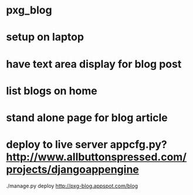 pxg_blog
========

# setup on laptop

# have text area display for blog post

# list blogs on home

# stand alone page for blog article

# deploy to live server appcfg.py? http://www.allbuttonspressed.com/projects/djangoappengine
./manage.py deploy
http://pxg-blog.appspot.com/blog